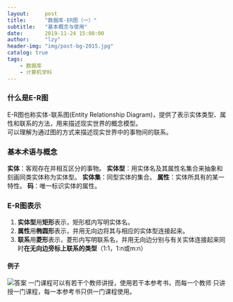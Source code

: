 ```yaml
---
layout:     post
title:      "数据库-ER图（一）"
subtitle:   "基本概念与使用"
date:       2019-11-24 15:00:00
author:     "lzy"
header-img: "img/post-bg-2015.jpg"
catalog: true
tags:
    - 数据库
    - 计算机学科
---
```


### 什么是E-R图
E-R图也称实体-联系图(Entity Relationship Diagram)，提供了表示实体类型、属性和联系的方法，用来描述现实世界的概念模型。
<br>可以理解为通过图的方式来描述现实世界中的事物间的联系。

### 基本术语与概念
**实体**：客观存在并相互区分的事物。
**实体型**：用实体名及其属性名集合来抽象和刻画同类实体称为实体型。
**实体集**：同型实体的集合。
**属性**：实体所具有的某一特性。
**码**：唯一标识实体的属性。

### E-R图表示
1. **实体型**用**矩形**表示，矩形框内写明实体名。
2. **属性**用**椭圆形**表示，并用无向边将其与相应的实体型连接起来。
3. **联系**用**菱形**表示，菱形内写明联系名，并用无向边分别与有关实体连接起来同时**在无向边旁标上联系的类型**（1:1，1:n或m:n）


#### 例子

![答案](https://lzy-lvjerry.github.io/img/blog/CS_DataBase/2019-11-24-DB_ER1.jpg)
一门课程可以有若干个教师讲授，使用若干本参考书，而每一个教师
只讲授一门课程，每一本参考书只供一门课程使用。